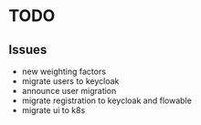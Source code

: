 # TODO

## Issues

- new weighting factors
- migrate users to keycloak
- announce user migration
- migrate registration to keycloak and flowable
- migrate ui to k8s
